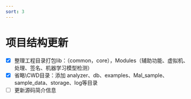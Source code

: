 ```yaml
---
sort: 3
---
```

# 项目结构更新
- [x] 整理工程目录打包lib：（common，core），Modules（辅助功能、虚拟机、处理、签名、机器学习模型检测）
- [x] 省略\CWD目录：添加 analyzer、db、examples、Mal_sample、sample_data、storage、log等目录
- [ ] 更新源码简介信息
